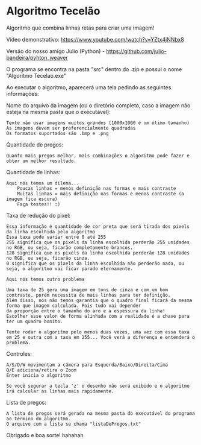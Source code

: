 # Algoritmo Tecelão
Algoritmo que combina linhas retas para criar uma imagem!

Vídeo demonstrativo: https://www.youtube.com/watch?v=YZtx4jNNbx8

Versão do nosso amigo Julio (Python) - https://github.com/julio-bandeira/pyhton_weaver

O programa se encontra na pasta "src" dentro do .zip e possui o nome "Algoritmo Tecelao.exe"

Ao executar o algoritmo, aparecerá uma tela pedindo as seguintes informações:

Nome do arquivo da imagem (ou o diretório completo, caso a imagem não esteja na mesma pasta que o executável):	
	
	Tente não usar imagens muitos grandes (1000x1000 é um ótimo tamanho)
	As imagens devem ser preferencialmente quadradas
	Os formatos suportados são .bmp e .png

Quantidade de pregos:

	Quanto mais pregos melhor, mais combinações o algoritmo pode fazer e obter um melhor resultado.

Quantidade de linhas:

	Aqui nós temos um dilema... 
		Poucas linhas = menos definição nas formas e mais contraste 
		Muitas linhas = mais definição nas formas e menos contraste (a imagem fica escura)
		Faça testes!! :)

Taxa de redução do pixel:
	
	Essa informação é quantidade de cor preta que será tirada dos pixels da linha escolhida pelo algoritmo
	Essa taxa pode variar entre 0 até 255
	255 significa que os pixels da linha escolhida perderão 255 unidades no RGB, ou seja, ficarão completamente brancos.
	128 significa que os pixels da linha escolhida perderão 128 unidades no RGB, ou seja, ficarão cinza.
	0 significa que os pixels da linha escolhida não perderão nada, ou seja, o algoritmo vai ficar parado eternamente.

	Aqui nós temos outro problema

	Uma taxa de 25 gera uma imagem em tons de cinza e com um bom contraste, porém necessita de mais linhas para ter definição.
	Além disso, nós não temos garantia que o quadro final ficará da mesma forma que imagem calculada. Pois tudo vai depender
	da proporção entre o tamanho do aro e a espessura da linha!
	Escolher esse valor de forma alinhada com a realidade é a chave para ter um quadro bonito.

	Tente rodar o algoritmo pelo menos duas vezes, uma vez com essa taxa em 25 e outra com a taxa em 255... Você verá a diferença e entenderá o problema.

 
Controles:

	A/S/D/W movimentam a câmera para Esquerda/Baixo/Direita/Cima
	Q/E adiciona/retira o Zoom
	Enter inicia o algoritmo

	Se você segurar a tecla 'z' o desenho não será exibido e o algoritmo irá calcular as linhas mais rapidamente.


Lista de pregos:

	A lista de pregos será gerada na mesma pasta do executável do programa ao término do algoritmo.
	O arquivo com a lista se chama "listaDePregos.txt"

Obrigado e boa sorte! hahahah
